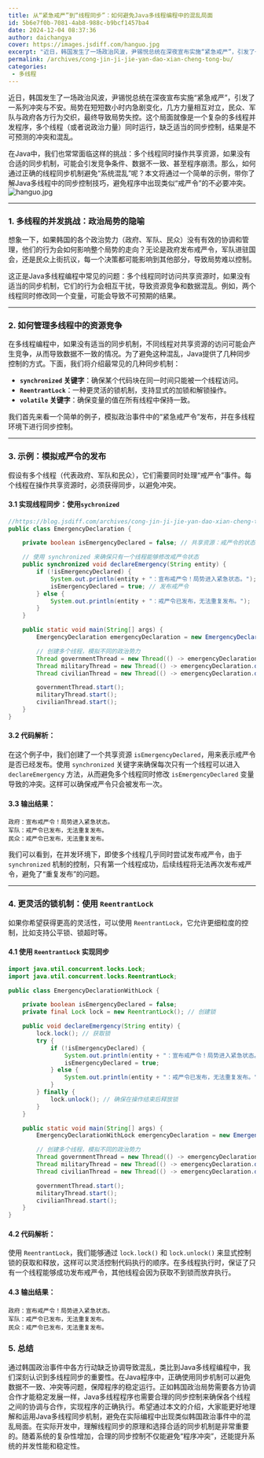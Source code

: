 ```yaml
---
title: 从“紧急戒严”到“线程同步”：如何避免Java多线程编程中的混乱局面
id: 5b6e7f0b-7081-4ab8-988c-b9bcf1457ba4
date: 2024-12-04 08:37:36
author: daichangya
cover: https://images.jsdiff.com/hanguo.jpg
excerpt: "近日，韩国发生了一场政治风波，尹锡悦总统在深夜宣布实施“紧急戒严”，引发了一系列冲突与不安。局势在短短数小时内急剧变化，几方力量相互对立，民众、军队与政府各方行为交织，最终导致局势失控。这个局面就像是一个复杂的多线程并发程序，多个线程（或者说政治力量）同时运行，缺乏适当的同步控制，结果是不可预测的冲"
permalink: /archives/cong-jin-ji-jie-yan-dao-xian-cheng-tong-bu/
categories:
 - 多线程
---
```


近日，韩国发生了一场政治风波，尹锡悦总统在深夜宣布实施“紧急戒严”，引发了一系列冲突与不安。局势在短短数小时内急剧变化，几方力量相互对立，民众、军队与政府各方行为交织，最终导致局势失控。这个局面就像是一个复杂的多线程并发程序，多个线程（或者说政治力量）同时运行，缺乏适当的同步控制，结果是不可预测的冲突和混乱。

在Java中，我们也常常面临这样的挑战：多个线程同时操作共享资源，如果没有合适的同步机制，可能会引发竞争条件、数据不一致、甚至程序崩溃。那么，如何通过正确的线程同步机制避免“系统混乱”呢？本文将通过一个简单的示例，带你了解Java多线程中的同步控制技巧，避免程序中出现类似“戒严令”的不必要冲突。
![hanguo.jpg](https://images.jsdiff.com/hanguo.jpg)

---

### 1. **多线程的并发挑战：政治局势的隐喻**
<separator></separator>
想象一下，如果韩国的各个政治势力（政府、军队、民众）没有有效的协调和管理，他们的行为会如何影响整个局势的走向？无论是政府发布戒严令，军队进驻国会，还是民众上街抗议，每一个决策都可能影响到其他部分，导致局势难以控制。

这正是Java多线程编程中常见的问题：多个线程同时访问共享资源时，如果没有适当的同步机制，它们的行为会相互干扰，导致资源竞争和数据混乱。例如，两个线程同时修改同一个变量，可能会导致不可预期的结果。

---

### 2. **如何管理多线程中的资源竞争**

在多线程编程中，如果没有适当的同步机制，不同线程对共享资源的访问可能会产生竞争，从而导致数据不一致的情况。为了避免这种混乱，Java提供了几种同步控制的方式。下面，我们将介绍最常见的几种同步机制：

- **`synchronized` 关键字**：确保某个代码块在同一时间只能被一个线程访问。
- **`ReentrantLock`**：一种更灵活的锁机制，支持显式的加锁和解锁操作。
- **`volatile` 关键字**：确保变量的值在所有线程中保持一致。

我们首先来看一个简单的例子，模拟政治事件中的“紧急戒严令”发布，并在多线程环境下进行同步控制。

---

### 3. **示例：模拟戒严令的发布**

假设有多个线程（代表政府、军队和民众），它们需要同时处理“戒严令”事件。每个线程在操作共享资源时，必须获得同步，以避免冲突。

#### 3.1 **实现线程同步：使用`sychronized`**

```java
//https://blog.jsdiff.com/archives/cong-jin-ji-jie-yan-dao-xian-cheng-tong-bu
public class EmergencyDeclaration {

    private boolean isEmergencyDeclared = false; // 共享资源：戒严令的状态

    // 使用 synchronized 来确保只有一个线程能够修改戒严令状态
    public synchronized void declareEmergency(String entity) {
        if (!isEmergencyDeclared) {
            System.out.println(entity + "：宣布戒严令！局势进入紧急状态。");
            isEmergencyDeclared = true; // 发布戒严令
        } else {
            System.out.println(entity + "：戒严令已发布，无法重复发布。");
        }
    }

    public static void main(String[] args) {
        EmergencyDeclaration emergencyDeclaration = new EmergencyDeclaration();

        // 创建多个线程，模拟不同的政治势力
        Thread governmentThread = new Thread(() -> emergencyDeclaration.declareEmergency("政府"));
        Thread militaryThread = new Thread(() -> emergencyDeclaration.declareEmergency("军队"));
        Thread civilianThread = new Thread(() -> emergencyDeclaration.declareEmergency("民众"));

        governmentThread.start();
        militaryThread.start();
        civilianThread.start();
    }
}
```

#### 3.2 **代码解析：**

在这个例子中，我们创建了一个共享资源 `isEmergencyDeclared`，用来表示戒严令是否已经发布。使用 `synchronized` 关键字来确保每次只有一个线程可以进入 `declareEmergency` 方法，从而避免多个线程同时修改 `isEmergencyDeclared` 变量导致的冲突。这样可以确保戒严令只会被发布一次。

#### 3.3 **输出结果：**

```
政府：宣布戒严令！局势进入紧急状态。
军队：戒严令已发布，无法重复发布。
民众：戒严令已发布，无法重复发布。
```

我们可以看到，在并发环境下，即使多个线程几乎同时尝试发布戒严令，由于 `synchronized` 机制的控制，只有第一个线程成功，后续线程将无法再次发布戒严令，避免了“重复发布”的问题。

---

### 4. **更灵活的锁机制：使用 `ReentrantLock`**

如果你希望获得更高的灵活性，可以使用 `ReentrantLock`，它允许更细粒度的控制，比如支持公平锁、锁超时等。

#### 4.1 **使用 `ReentrantLock` 实现同步**

```java
import java.util.concurrent.locks.Lock;
import java.util.concurrent.locks.ReentrantLock;

public class EmergencyDeclarationWithLock {

    private boolean isEmergencyDeclared = false;
    private final Lock lock = new ReentrantLock(); // 创建锁

    public void declareEmergency(String entity) {
        lock.lock(); // 获取锁
        try {
            if (!isEmergencyDeclared) {
                System.out.println(entity + "：宣布戒严令！局势进入紧急状态。");
                isEmergencyDeclared = true;
            } else {
                System.out.println(entity + "：戒严令已发布，无法重复发布。");
            }
        } finally {
            lock.unlock(); // 确保在操作结束后释放锁
        }
    }

    public static void main(String[] args) {
        EmergencyDeclarationWithLock emergencyDeclaration = new EmergencyDeclarationWithLock();

        // 创建多个线程，模拟不同的政治势力
        Thread governmentThread = new Thread(() -> emergencyDeclaration.declareEmergency("政府"));
        Thread militaryThread = new Thread(() -> emergencyDeclaration.declareEmergency("军队"));
        Thread civilianThread = new Thread(() -> emergencyDeclaration.declareEmergency("民众"));

        governmentThread.start();
        militaryThread.start();
        civilianThread.start();
    }
}
```

#### 4.2 **代码解析：**

使用 `ReentrantLock`，我们能够通过 `lock.lock()` 和 `lock.unlock()` 来显式控制锁的获取和释放，这样可以灵活控制代码执行的顺序。在多线程执行时，保证了只有一个线程能够成功发布戒严令，其他线程会因为获取不到锁而放弃执行。

#### 4.3 **输出结果：**

```
政府：宣布戒严令！局势进入紧急状态。
军队：戒严令已发布，无法重复发布。
民众：戒严令已发布，无法重复发布。
```

### 5. 总结

通过韩国政治事件中各方行动缺乏协调导致混乱，类比到Java多线程编程中，我们深刻认识到多线程同步的重要性。在Java程序中，正确使用同步机制可以避免数据不一致、冲突等问题，保障程序的稳定运行。正如韩国政治局势需要各方协调合作才能稳定发展一样，Java多线程程序也需要合理的同步控制来确保各个线程之间的协调与合作，实现程序的正确执行。希望通过本文的介绍，大家能更好地理解和运用Java多线程同步机制，避免在实际编程中出现类似韩国政治事件中的混乱局面。在实际开发中，理解线程同步的原理和选择合适的同步机制是非常重要的。随着系统的复杂性增加，合理的同步控制不仅能避免“程序冲突”，还能提升系统的并发性能和稳定性。